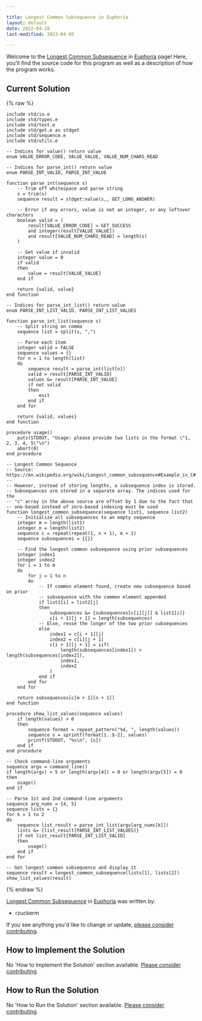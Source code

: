 ```yaml
---

title: Longest Common Subsequence in Euphoria
layout: default
date: 2022-04-28
last-modified: 2023-04-05

---
```


Welcome to the [Longest Common Subsequence](https://sampleprograms.io/projects/longest-common-subsequence) in [Euphoria](https://sampleprograms.io/languages/euphoria) page! Here, you'll find the source code for this program as well as a description of how the program works.

## Current Solution

{% raw %}

```euphoria
include std/io.e
include std/types.e
include std/text.e
include std/get.e as stdget
include std/sequence.e
include std/utils.e

-- Indices for value() return value
enum VALUE_ERROR_CODE, VALUE_VALUE, VALUE_NUM_CHARS_READ

-- Indices for parse_int() return value
enum PARSE_INT_VALID, PARSE_INT_VALUE

function parse_int(sequence s)
    -- Trim off whitespace and parse string
    s = trim(s)
    sequence result = stdget:value(s,, GET_LONG_ANSWER)

    -- Error if any errors, value is not an integer, or any leftover characters
    boolean valid = (
        result[VALUE_ERROR_CODE] = GET_SUCCESS
        and integer(result[VALUE_VALUE])
        and result[VALUE_NUM_CHARS_READ] = length(s)
    )

    -- Get value if invalid
    integer value = 0
    if valid
    then
        value = result[VALUE_VALUE]
    end if

    return {valid, value}
end function

-- Indices for parse_int_list() return value
enum PARSE_INT_LIST_VALID, PARSE_INT_LIST_VALUES

function parse_int_list(sequence s)
    -- Split string on comma
    sequence list = split(s, ",")

    -- Parse each item
    integer valid = FALSE
    sequence values = {}
    for n = 1 to length(list)
    do
        sequence result = parse_int(list[n])
        valid = result[PARSE_INT_VALID]
        values &= result[PARSE_INT_VALUE]
        if not valid
        then
            exit
        end if
    end for

    return {valid, values}
end function

procedure usage()
    puts(STDOUT, "Usage: please provide two lists in the format \"1, 2, 3, 4, 5\"\n")
    abort(0)
end procedure

-- Longest Common Sequence
-- Source: https://en.wikipedia.org/wiki/Longest_common_subsequence#Example_in_C#
--
-- However, instead of storing lengths, a subsequence index is stored.
-- Subsequences are stored in a separate array. The indices used for the
-- "c" array in the above source are offset by 1 due to the fact that
-- one-based instead of zero-based indexing must be used
function longest_common_subsequence(sequence list1, sequence list2)
    -- Initialize all subsequences to an empty sequence
    integer m = length(list1)
    integer n = length(list2)
    sequence c = repeat(repeat(1, n + 1), m + 1)
    sequence subsequences = {{}}

    -- Find the longest common subsequence using prior subsequences
    integer index1
    integer index2
    for i = 1 to m
    do
        for j = 1 to n
        do
            -- If common element found, create new subsequence based on prior
            -- subsequence with the common element appended
            if list1[i] = list2[j]
            then
                subsequences &= {subsequences[c[i][j]] & list1[i]}
                c[i + 1][j + 1] = length(subsequences)
            -- Else, reuse the longer of the two prior subsequences
            else
                index1 = c[i + 1][j]
                index2 = c[i][j + 1]
                c[i + 1][j + 1] = iif(
                    length(subsequences[index1]) > length(subsequences[index2]),
                    index1,
                    index2
                )
            end if
        end for
    end for

    return subsequences[c[m + 1][n + 1]]
end function

procedure show_list_values(sequence values)
    if length(values) > 0
    then
        sequence format = repeat_pattern("%d, ", length(values))
        sequence s = sprintf(format[1..$-2], values)
        printf(STDOUT, "%s\n", {s})
    end if
end procedure

-- Check command-line arguments
sequence argv = command_line()
if length(argv) < 5 or length(argv[4]) = 0 or length(argv[5]) = 0
then
    usage()
end if

-- Parse 1st and 2nd command-line arguments
sequence arg_nums = {4, 5}
sequence lists = {}
for k = 1 to 2
do
    sequence list_result = parse_int_list(argv[arg_nums[k]])
    lists &= {list_result[PARSE_INT_LIST_VALUES]}
    if not list_result[PARSE_INT_LIST_VALID]
    then
        usage()
    end if
end for

-- Get longest common subsequence and display it
sequence result = longest_common_subsequence(lists[1], lists[2])
show_list_values(result)
```

{% endraw %}

[Longest Common Subsequence](https://sampleprograms.io/projects/longest-common-subsequence) in [Euphoria](https://sampleprograms.io/languages/euphoria) was written by:

- rzuckerm

If you see anything you'd like to change or update, [please consider contributing](https://github.com/TheRenegadeCoder/sample-programs).

## How to Implement the Solution

No 'How to Implement the Solution' section available. [Please consider contributing](https://github.com/TheRenegadeCoder/sample-programs-website).

## How to Run the Solution

No 'How to Run the Solution' section available. [Please consider contributing](https://github.com/TheRenegadeCoder/sample-programs-website).